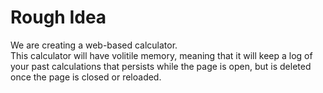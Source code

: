 # Rough Idea
We are creating a web-based calculator.<br>
This calculator will have volitile memory, 
meaning that it will keep a log of your past calculations that persists while the page is open, 
but is deleted once the page is closed or reloaded.
